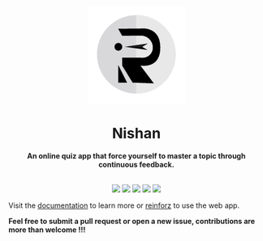 <p align="center">
  <img src="https://github.com/Devorein/reinforz/blob/master/public/192.png?raw=true">
<p>

<div align="center"> <h1>Nishan</h1> </div>
<div align="center"><b>An online quiz app that force yourself to master a topic through continuous feedback.</b></div>

</br>

<p align="center">
  <a href="https://app.codecov.io/gh/Devorein/reinforz/branch/master"><img src="https://img.shields.io/codecov/c/github/devorein/reinforz?color=blue"/></a>
  <a href="https://github.com/Devorein/reinforz/actions?query=workflow%3A%22Lint%2C+Build+and+Test%22"><img src="https://github.com/devorein/reinforz/workflows/Lint,%20Build%20and%20Test/badge.svg"/></a>
  <img src='https://img.shields.io/github/commit-activity/m/devorein/reinforz?color="yellow"' />
  <img src="https://img.shields.io/github/repo-size/devorein/reinforz?style=flat-square&color=orange"/>
  <img src="https://img.shields.io/github/contributors/devorein/reinforz?label=contributors&color=red"/>
</p>

Visit the [documentation](https://reinforz.github.io/reinforz-docs/) to learn more or [reinforz](https://reinforz.vercel.app) to use the web app.

**Feel free to submit a pull request or open a new issue, contributions are more than welcome !!!**
